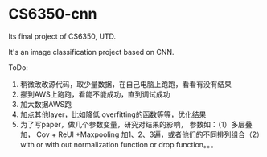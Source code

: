 # CS6350-cnn

Its final project of CS6350, UTD.

It's an image classification project based on CNN.

ToDo:

1. 稍微改改源代码，取少量数据，在自己电脑上跑跑，看看有没有结果
2. 挪到AWS上跑跑，看能不能成功，直到调试成功
3. 加大数据AWS跑
4. 加点其他layer，比如降低 overfitting的函数等等，优化结果
5. 为了写paper，做几个参数变量，研究对结果的影响， 参数如：（1）多层叠加， Cov + ReUl +Maxpooling 加1、2、3遍，或者他们的不同排列组合（2）with or with out normalization function or drop function。。。
